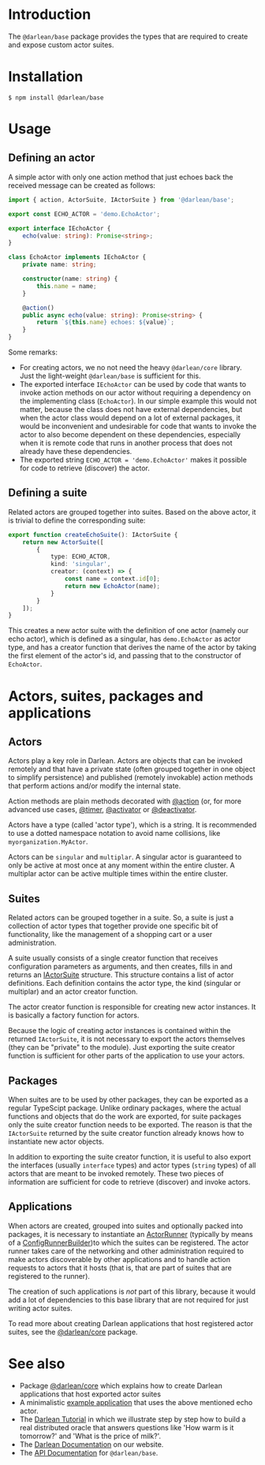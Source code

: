 # Introduction

The `@darlean/base` package provides the types that are required to create and expose custom actor suites.

# Installation

```
$ npm install @darlean/base
```
# Usage

## Defining an actor

A simple actor with only one action method that just echoes back the received message can be created as follows:
```ts
import { action, ActorSuite, IActorSuite } from '@darlean/base';

export const ECHO_ACTOR = 'demo.EchoActor';

export interface IEchoActor {
    echo(value: string): Promise<string>;
}

class EchoActor implements IEchoActor {
    private name: string;

    constructor(name: string) {
        this.name = name;
    }

    @action()
    public async echo(value: string): Promise<string> {
        return `${this.name} echoes: ${value}`;
    }
}
```

Some remarks:
* For creating actors, we no not need the heavy `@darlean/core` library. Just the light-weight `@darlean/base` is sufficient for this.
* The exported interface `IEchoActor` can be used by code that wants to invoke action methods on our actor without
  requiring a dependency on the implementing class (`EchoActor`). In our simple example this would not matter, because
  the class does not have external dependencies, but when the actor class would depend on a lot of external packages,
  it would be inconvenient and undesirable for code that wants to invoke the actor to also become dependent on these
  dependencies, especially when it is remote code that runs in another process that does not already have these dependencies.
* The exported string `ECHO_ACTOR = 'demo.EchoActor'` makes it possible for code to retrieve (discover) the actor.

## Defining a suite

Related actors are grouped together into suites. Based on the above actor, it is trivial to define the corresponding suite:
```ts
export function createEchoSuite(): IActorSuite {
    return new ActorSuite([
        {
            type: ECHO_ACTOR,
            kind: 'singular',
            creator: (context) => {
                const name = context.id[0];
                return new EchoActor(name);
            }
        }
    ]);
}
```

This creates a new actor suite with the definition of one actor (namely our echo actor), which is defined as a singular,
has `demo.EchoActor` as actor type, and has a creator function that derives the name of the actor by taking the first
element of the actor's id, and passing that to the constructor of `EchoActor`.

# Actors, suites, packages and applications

## Actors

Actors play a key role in Darlean. Actors are objects that can be invoked remotely and that have a private state (often grouped together in one object to simplify persistence) 
and published (remotely invokable) action methods that perform actions and/or modify the internal state.

Action methods are plain methods decorated with [@action](https://docs.darlean.io/latest/@darlean_base.html#action) (or, for more advanced use cases, 
[@timer](https://docs.darlean.io/latest/@darlean_base.html#timer), [@activator](https://docs.darlean.io/latest/@darlean_base.html#activator) or [@deactivator](https://docs.darlean.io/latest/@darlean_base.html#activator).

Actors have a type (called 'actor type'), which is a string. It is recommended to use a dotted namespace notation to avoid name collisions, like `myorganization.MyActor`.

Actors can be `singular` and `multiplar`. A singular actor is guaranteed to only be active at most once at any moment within the entire cluster. A multiplar actor can
be active multiple times within the entire cluster.

## Suites

Related actors can be grouped together in a suite. So, a suite is just a collection of actor types that together provide one specific bit of functionality, like the
management of a shopping cart or a user administration.

A suite usually consists of a single creator function that receives configuration parameters as arguments, and then creates, fills in and returns an [IActorSuite](https://docs.darlean.io/latest/IActorSuite.html)
structure. This structure contains a list of actor definitions. Each definition contains the actor type, the kind (singular or multiplar) and an actor creator function.

The actor creator function is responsible for creating new actor instances. It is basically a factory function for actors.

Because the logic of creating actor instances is contained within the returned `IActorSuite`, it is not necessary to export the actors themselves (they can be "private" to the module). 
Just exporting the suite creator function is sufficient for other parts of the application to use your actors.

## Packages

When suites are to be used by other packages, they can be exported as a regular TypeScipt package. Unlike ordinary packages, where the actual functions and objects that
do the work are exported, for suite packages only the suite creator function needs to be exported. The reason is that the `IActorSuite` returned by the suite creator function
already knows how to instantiate new actor objects.

In addition to exporting the suite creator function, it is useful to also export the interfaces (usually `interface` types) and actor types (`string` types) of all actors that are
meant to be invoked remotely. These two pieces of information are sufficient for code to retrieve (discover) and invoke actors.

## Applications

When actors are created, grouped into suites and optionally packed into packages, it is necessary to instantiate an [ActorRunner](https://docs.darlean.io/latest/ActorRunner.html) 
(typically by means of a [ConfigRunnerBuilder](https://docs.darlean.io/latest/ConfigRunnerBuilder.html))to which
the suites can be registered. The actor runner takes care of the networking and other administration required to make actors discoverable by other applications and to handle action requests
to actors that it hosts (that is, that are part of suites that are registered to the runner).

The creation of such applications is *not* part of this library, because it would add a lot of dependencies to this base library that are not required for just writing actor suites.

To read more about creating Darlean applications that host registered actor suites, see the [@darlean/core](../core/) package.



# See also
* Package [@darlean/core](../core/) which explains how to create Darlean applications that host exported actor suites
* A minimalistic [example application](../examples/src/core/) that uses the above mentioned echo actor.
* The [Darlean Tutorial](../examples/src/oracle/1_the_basics/) in which we illustrate step by step how to build a real distributed oracle that answers questions like 'How warm is it tomorrow?' and 'What is the price of milk?'.
* The [Darlean Documentation](https://darlean.io/documentation/) on our website.
* The [API Documentation](https://docs.darlean.io/latest/@darlean_base.html) for `@darlean/base`.